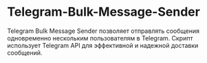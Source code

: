 # Telegram-Bulk-Message-Sender
Telegram Bulk Message Sender позволяет отправлять сообщения одновременно нескольким пользователям в Telegram. Скрипт использует Telegram API для эффективной и надежной доставки сообщений.
